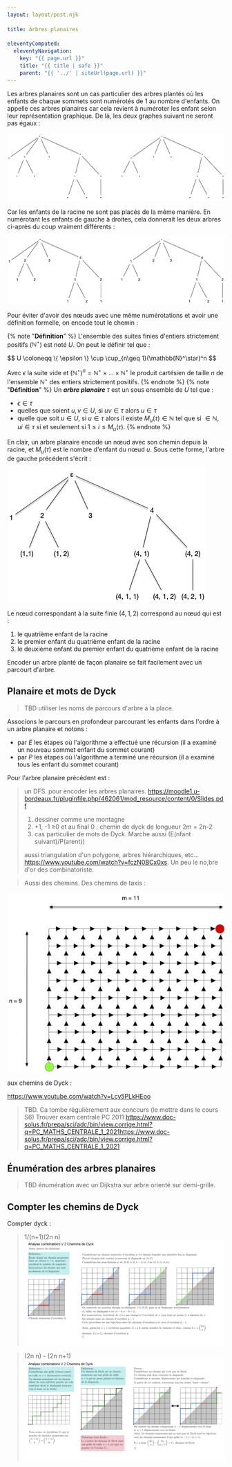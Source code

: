 ```yaml
---
layout: layout/post.njk

title: Arbres planaires

eleventyComputed:
  eleventyNavigation:
    key: "{{ page.url }}"
    title: "{{ title | safe }}"
    parent: "{{ '../' | siteUrl(page.url) }}"
---
```


Les arbres planaires sont un cas particulier des arbres plantés où les enfants de chaque sommets sont numérotés de 1 au nombre d'enfants. On appelle ces arbres planaires car cela revient à numéroter les enfant selon leur représentation graphique. De là, les deux graphes suivant ne seront pas égaux :

![pas pareils](./pas-pareil.png)

Car les enfants de la racine ne sont pas placés de la même manière. En numérotant les enfants de gauche à droites, cela donnerait les deux arbres ci-après du coup vraiment différents :

![pas pareils](./pas-pareil-numérotés.png)

Pour éviter d'avoir des nœuds avec une même numérotations et avoir une définition formelle, on encode tout le chemin :

{% note "**Définition**" %}
L'ensemble des suites finies d'entiers strictement positifs ($\mathbb{N}^\star$) est noté $U$. On peut le définir tel que :

<div>
$$
U \coloneqq \{ \epsilon \} \cup \cup_{n\geq 1}(\mathbb{N}^\star)^n
$$
</div>

Avec $\epsilon$ la suite vide et $(\mathbb{N}^\star)^n = \mathbb{N}^\star \times \dots \times \mathbb{N}^\star$ le produit cartésien de taille $n$ de l'ensemble $\mathbb{N}^\star$ des entiers strictement positifs.
{% endnote  %}
{% note "**Définition**" %}
Un **_arbre planaire_** $\tau$ est un sous ensemble de $U$ tel que :

- $\epsilon \in \tau$
- quelles que soient $u, v \in U$, si $uv \in \tau$ alors $u \in \tau$
- quelle que soit $u \in U$, si $u \in \tau$ alors il existe $M_u(\tau) \in \mathbb{N}$ tel que si $\in  \mathbb{N}$, $ui \in \tau$ si et seulement si $1\leq i \leq M_u(\tau)$.
{% endnote  %}

En clair, un arbre planaire encode un nœud avec son chemin depuis la racine, et $M_u(\tau)$ est le nombre d'enfant du nœud $u$. Sous cette forme, l'arbre de gauche précédent s'écrit :

![arbre planaire](./arbre-planaire.png)

Le nœud correspondant à la suite finie $(4, 1, 2)$ correspond au nœud qui est :

1. le quatrième enfant de la racine
2. le premier enfant du quatrième enfant de la racine
3. le deuxième enfant du premier enfant du quatrième enfant de la racine

Encoder un arbre planté de façon planaire se fait facilement avec un parcourt d'arbre.

## Planaire et mots de Dyck

> TBD utiliser les noms de parcours d'arbre à la place.

Associons le parcours en profondeur parcourant les enfants dans l'ordre à un arbre planaire et notons :

- par $E$ les étapes où l'algorithme a effectué une récursion (il a examiné un nouveau sommet enfant du sommet courant)
- par $P$ les étapes où l'algorithme a terminé une récursion (il a examiné tous les enfant du sommet courant)

Pour l'arbre planaire précédent est :


> un DFS. pour encoder les arbres planaires. <https://moodle1.u-bordeaux.fr/pluginfile.php/462061/mod_resource/content/0/Slides.pdf>
> 1. dessiner comme une montagne
> 2. +1, -1 ≥0 et au final 0 : chemin de dyck de longueur 2m = 2n-2 
> 3. cas particulier de mots de Dyck. Marche aussi (E(nfant suivant)/P(arent)) 
>
> aussi triangulation d'un polygone, arbres hiérarchiques, etc... <https://www.youtube.com/watch?v=fczN0BCx0xs>. Un peu le no,bre d'or des combinatoriste.

> Aussi des chemins.
> Des chemins de taxis :

![chemins de taxis](./chemin-taxis.png)

aux chemins de Dyck : 


<https://www.youtube.com/watch?v=Lcy5PLkHEoo>

> TBD. Ca tombe régulièrement aux concours (le mettre dans le cours S6) Trouver exam centrale PC 2011 <https://www.doc-solus.fr/prepa/sci/adc/bin/view.corrige.html?q=PC_MATHS_CENTRALE_1_2021https://www.doc-solus.fr/prepa/sci/adc/bin/view.corrige.html?q=PC_MATHS_CENTRALE_1_2021>
>
## Énumération des arbres planaires

> TBD énumération avec un Dijkstra sur arbre orienté sur demi-grille.

## Compter les chemins de Dyck

Compter dyck :

> 1/(n+1)(2n n)
![preuve 1](./dyck-1.png)

> (2n n) - (2n n+1)
![preuve 2](./dyck-2.png)
